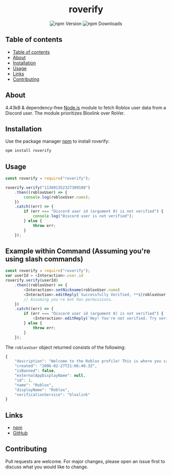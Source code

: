 <div align="center">
    <h1>roverify</h1>
    <img alt="npm Version" src="https://img.shields.io/npm/v/roverify?style=for-the-badge">
    <img alt="npm Downloads" src="https://img.shields.io/npm/dw/roverify?style=for-the-badge">
    <br>
</div>

## Table of contents
- [Table of contents](#table-of-contents)
- [About](#about)
- [Installation](#installation)
- [Usage](#usage)
- [Links](#links)
- [Contributing](#contributing)

## About

4.43kB & dependency-free [Node.js](https://nodejs.org/) module to fetch Roblox user data from a Discord user. The module prioritizes Bloxlink over RoVer.

## Installation

Use the package manager [npm](https://www.npmjs.com/) to install roverify:

```bash
npm install roverify
```

## Usage

```javascript
const roverify = require("roverify");

roverify.verify("113691352327389188")    
    .then((robloxUser) => {
        console.log(robloxUser.name);
    })
    .catch((err) => {
        if (err === "Discord user id (argument 0) is not verified") {
            console.log("Discord user is not verified");
        } else {
            throw err;
        }
    });
```

## Example within Command (Assuming you're using slash commands)

```javascript
const roverify = require("roverify");
var userId = <Interaction>.user.id
roverify.verify(userId)    
    .then((robloxUser) => {
        <Interaction>.setNickname(robloxUser.name)
        <Interaction>.editReply(`Successfully Verified, **${robloxUser.name}!**`)
        // Assuming you're bot has permissions.
    })
    .catch((err) => {
        if (err === "Discord user id (argument 0) is not verified") {
            <Interaction>.editReply(`Hey! You're not verified. Try verifying through rover here!\n\nhttp://rover.link/verify`)
        } else {
            throw err;
        }
    });
```

 

The `robloxUser` object returned consists of the following:

```javascript
{
    "description": "Welcome to the Roblox profile! This is where you can check out the newest items in the catalog, and get a jumpstart on exploring and building on our Imagination Platform. If you want news on updates to the Roblox platform, or great new experiences to play with friends, check out blog.roblox.com. Please note, this is an automated account. If you need to reach Roblox for any customer service needs find help at www.roblox.com/help",
    "created": "2006-02-27T21:06:40.3Z",
    "isBanned": false,
    "externalAppDisplayName": null,
    "id": 1,
    "name": "Roblox",
    "displayName": "Roblox",
    "verificationService": "bloxlink"
}
```

## Links

- [npm](https://www.npmjs.com/package/roverify)
- [GitHub](https://github.com/MoaufmKlo/roverify)

## Contributing

Pull requests are welcome. For major changes, please open an issue first to discuss what you would like to change.
